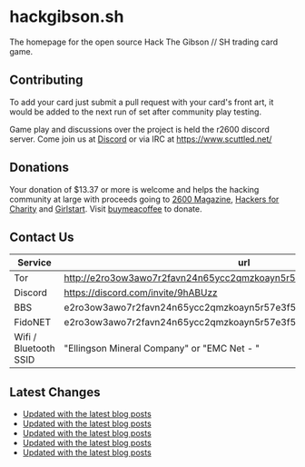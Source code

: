 # hackgibson.sh
The homepage for the open source Hack The Gibson // SH trading card game.


## Contributing

To add your card just submit a pull request with your card's front art, it would be added to the next run of set after community play testing.

Game play and discussions over the project is held the r2600 discord server. Come join us at [Discord](https://discord.com/invite/9hABUzz) or via IRC at https://www.scuttled.net/


## Donations

Your donation of $13.37 or more is welcome and helps the hacking community at large with proceeds going to [2600 Magazine](https://2600.com/), [Hackers for Charity](https://hackersforcharity.org) and [Girlstart](https://girlstart.org).  Visit [buymeacoffee](https://www.buymeacoffee.com/hackgibson.sh) to donate.


## Contact Us

Service | url
-|-
Tor | http://e2ro3ow3awo7r2favn24n65ycc2qmzkoayn5r57e3f56nvjwdcgg32ad.onion
Discord | https://discord.com/invite/9hABUzz
BBS | e2ro3ow3awo7r2favn24n65ycc2qmzkoayn5r57e3f56nvjwdcgg32ad.onion:23
FidoNET | e2ro3ow3awo7r2favn24n65ycc2qmzkoayn5r57e3f56nvjwdcgg32ad.onion:24554
Wifi / Bluetooth SSID | "Ellingson Mineral Company" or "EMC Net - <fidonet address>"

## Latest Changes
<!-- BLOG-POST-LIST:START -->
- [Updated with the latest blog posts](https://github.com/DFW2600/hackgibson.sh/commit/30a13644820912651e91732fb45fee6d2d0e8077)
- [Updated with the latest blog posts](https://github.com/DFW2600/hackgibson.sh/commit/75375cd9a113efb04a6f2aee9fd02fff3b909355)
- [Updated with the latest blog posts](https://github.com/DFW2600/hackgibson.sh/commit/c26c91e78cda4f49087f08e5d542ae658ee4b94e)
- [Updated with the latest blog posts](https://github.com/DFW2600/hackgibson.sh/commit/3bda78c27b5911ca85055815b0082ce5ffb84da3)
- [Updated with the latest blog posts](https://github.com/DFW2600/hackgibson.sh/commit/6c0bba161a27bb264c5f8c3cbfdb6f757f374f7e)
<!-- BLOG-POST-LIST:END -->

